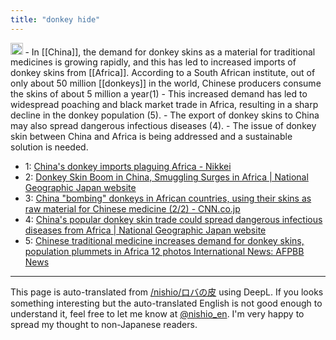 ```yaml
---
title: "donkey hide"
---
```


<img src='https://scrapbox.io/api/pages/nishio-en/pplx/icon' alt='pplx.icon' height="19.5"/>
    - In [[China]], the demand for donkey skins as a material for traditional medicines is growing rapidly, and this has led to increased imports of donkey skins from [[Africa]]. According to a South African institute, out of only about 50 million [[donkeys]] in the world, Chinese producers consume the skins of about 5 million a year(1)
- This increased demand has led to widespread poaching and black market trade in Africa, resulting in a sharp decline in the donkey population (5).
- The export of donkey skins to China may also spread dangerous infectious diseases (4).
- The issue of donkey skin between China and Africa is being addressed and a sustainable solution is needed.

- 1: [China's donkey imports plaguing Africa - Nikkei](https://www.nikkei.com/article/DGKKZO70230800V10C23A4TM5000/)
- 2: [Donkey Skin Boom in China, Smuggling Surges in Africa | National Geographic Japan website](https://natgeo.nikkeibp.co.jp/atcl/news/16/b/092900117/?ST=m_news)
- 3: [China "bombing" donkeys in African countries, using their skins as raw material for Chinese medicine (2/2) - CNN.co.jp](https://www.cnn.co.jp/world/35089840-2.html)
- 4: [China's popular donkey skin trade could spread dangerous infectious diseases from Africa | National Geographic Japan website](https://natgeo.nikkeibp.co.jp/atcl/news/22/111600529/?ST=m_news)
- 5: [Chinese traditional medicine increases demand for donkey skins, population plummets in Africa 12 photos International News: AFPBB News](https://www.afpbb.com/articles/-/3411105)

---
This page is auto-translated from [/nishio/ロバの皮](https://scrapbox.io/nishio/ロバの皮) using DeepL. If you looks something interesting but the auto-translated English is not good enough to understand it, feel free to let me know at [@nishio_en](https://twitter.com/nishio_en). I'm very happy to spread my thought to non-Japanese readers.